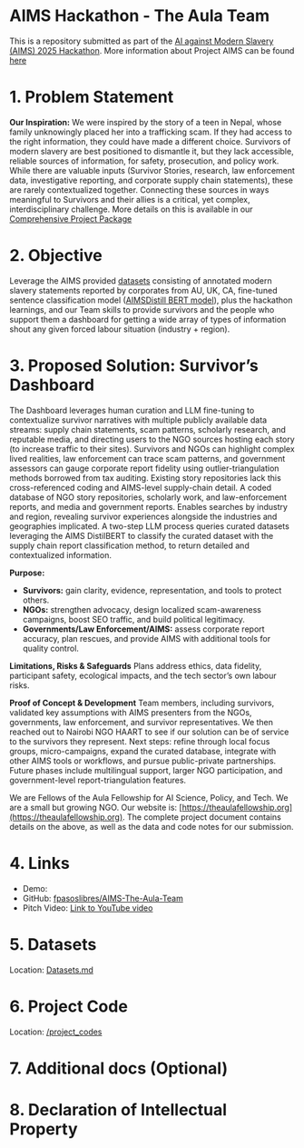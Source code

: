 # AIMS Hackathon - The Aula Team
This is a repository submitted as part of the [AI against Modern Slavery (AIMS) 2025 Hackathon](https://fundacionpasoslibres.org/aimshackathon/). More information about Project AIMS can be found [here](https://mila.quebec/en/ai4humanity/applied-projects/ai-against-modern-slavery-aims) 

# 1. Problem Statement
**Our Inspiration:** We were inspired by the story of a teen in Nepal, whose family unknowingly placed her into a trafficking scam. If they had access to the right information, they could have made a different choice. Survivors of modern slavery are best positioned to dismantle it, but they lack accessible, reliable sources of information, for safety, prosecution, and policy work. While there are valuable inputs (Survivor Stories, research, law enforcement data, investigative reporting, and corporate supply chain statements), these are rarely contextualized together. Connecting these sources in ways meaningful to Survivors and their allies is a critical, yet complex, interdisciplinary challenge. More details on this is available in our [Comprehensive Project Package](https://docs.google.com/document/d/1XHIeXFmLmgJpv0eQgUcmSxohnS3R_VdLYIkxXgXDHVc/edit?tab=t.0)

# 2. Objective
Leverage the AIMS provided [datasets](https://huggingface.co/datasets/mila-ai4h/AIMS.au/tree/main) consisting of annotated modern slavery statements reported by corporates from AU, UK, CA, fine-tuned sentence classification model ([AIMSDistill BERT model](https://github.com/mila-ai4h/ai4h_aims-au/tree/main/AIMSDistill)), plus the hackathon learnings, and our Team skills to provide survivors and the people who support them a dashboard for getting a wide array of types of information shout any given forced labour situation (industry + region). 

# 3. Proposed Solution: Survivor’s Dashboard
The Dashboard leverages human curation and LLM fine-tuning to contextualize survivor narratives with multiple publicly available data streams: supply chain statements, scam patterns, scholarly research, and reputable media, and directing users to the NGO sources hosting each story (to increase traffic to their sites). Survivors and NGOs can highlight complex lived realities, law enforcement can trace scam patterns, and government assessors can gauge corporate report fidelity using outlier-triangulation methods borrowed from tax auditing. Existing story repositories lack this cross-referenced coding and AIMS-level supply-chain detail. A coded database of NGO story repositories, scholarly work, and law-enforcement reports, and media and government reports. Enables searches by industry and region, revealing survivor experiences alongside the industries and geographies implicated. A two-step LLM process queries curated datasets leveraging the AIMS DistilBERT to classify the curated dataset with the supply chain report classification method, to return detailed and contextualized information. 

**Purpose:** 
- **Survivors:** gain clarity, evidence, representation, and tools to protect others.
- **NGOs:** strengthen advocacy, design localized scam-awareness campaigns, boost SEO traffic, and build political legitimacy.
- **Governments/Law Enforcement/AIMS:** assess corporate report accuracy, plan rescues, and provide AIMS with additional tools for quality control.

**Limitations, Risks & Safeguards**
Plans address ethics, data fidelity, participant safety, ecological impacts, and the tech sector’s own labour risks.

**Proof of Concept & Development**
Team members, including survivors, validated key assumptions with AIMS presenters from the NGOs, governments, law enforcement, and survivor representatives. We then reached out to Nairobi NGO HAART to see if our solution can be of service to the survivors they represent. Next steps: refine through local focus groups, micro-campaigns, expand the curated database, integrate with other AIMS tools or workflows, and pursue public-private partnerships. Future phases include multilingual support, larger NGO participation, and government-level report-triangulation features.

We are Fellows of the Aula Fellowship for AI Science, Policy, and Tech. We are a small but growing NGO. Our website is: [https://theaulafellowship.org](https://theaulafellowship.org). The complete project document contains details on the above, as well as the data and code notes for our submission. 

# 4. Links
- Demo: 
- GitHub: [fpasoslibres/AIMS-The-Aula-Team](https://github.com/varshak97/AIMS25-The-Aula-Team) 
- Pitch Video: [Link to YouTube video](https://youtu.be/6Ox5CZ0LexA) 

# 5. Datasets
Location: [Datasets.md](https://github.com/varshak97/AIMS25-The-Aula-Team/blob/main/Datasets.md)

# 6. Project Code
Location: [/project_codes](https://github.com/varshak97/AIMS25-The-Aula-Team/tree/main/project_codes)

# 7. Additional docs (Optional)


# 8. Declaration of Intellectual Property
